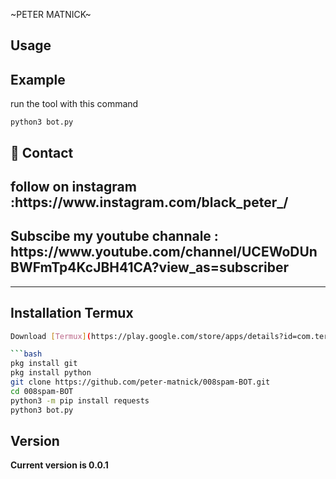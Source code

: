 <h0>~PETER MATNICK~</h0>


<h2>Usage</h2>

<h2>Example</h2>
<p>run the tool with this command<p>
<code>python3 bot.py</code>

<h2>💬 Contact</h2>

<h2>follow on instagram :https://www.instagram.com/black_peter_/ </h2>

<h2>Subscibe my youtube channale : https://www.youtube.com/channel/UCEWoDUnBWFmTp4KcJBH41CA?view_as=subscriber </h2>

<hr>

## Installation Termux

```bash
Download [Termux](https://play.google.com/store/apps/details?id=com.termux)

```bash
pkg install git
pkg install python
git clone https://github.com/peter-matnick/008spam-BOT.git
cd 008spam-BOT
python3 -m pip install requests
python3 bot.py

```
<h2>Version</h2>
<strong>Current version is 0.0.1</strong>
